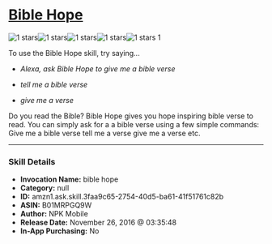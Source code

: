 # [Bible Hope](http://alexa.amazon.com/#skills/amzn1.ask.skill.3faa9c65-2754-40d5-ba61-41f51761c82b)
![1 stars](../../images/ic_star_black_18dp_1x.png)![1 stars](../../images/ic_star_border_black_18dp_1x.png)![1 stars](../../images/ic_star_border_black_18dp_1x.png)![1 stars](../../images/ic_star_border_black_18dp_1x.png)![1 stars](../../images/ic_star_border_black_18dp_1x.png) 1

To use the Bible Hope skill, try saying...

* *Alexa, ask Bible Hope to give me a bible verse*

* *tell me a bible verse*

* *give me a verse*

Do you read the Bible? Bible Hope gives you hope inspiring bible verse to read. You can simply ask for a a bible verse using a few simple commands:
Give me a bible verse
tell me a verse
give me a verse
etc.

***

### Skill Details

* **Invocation Name:** bible hope
* **Category:** null
* **ID:** amzn1.ask.skill.3faa9c65-2754-40d5-ba61-41f51761c82b
* **ASIN:** B01MRPGQ9W
* **Author:** NPK Mobile
* **Release Date:** November 26, 2016 @ 03:35:48
* **In-App Purchasing:** No
